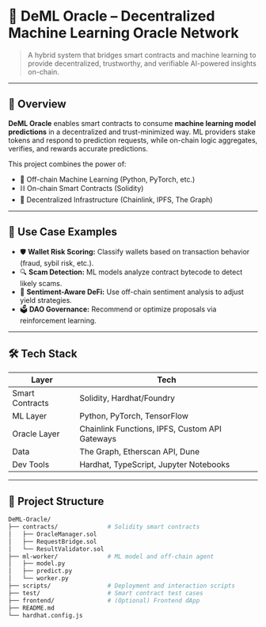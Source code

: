 # 🔮 DeML Oracle – Decentralized Machine Learning Oracle Network

> A hybrid system that bridges smart contracts and machine learning to provide decentralized, trustworthy, and verifiable AI-powered insights on-chain.

---

## 🚀 Overview

**DeML Oracle** enables smart contracts to consume **machine learning model predictions** in a decentralized and trust-minimized way. ML providers stake tokens and respond to prediction requests, while on-chain logic aggregates, verifies, and rewards accurate predictions.

This project combines the power of:
- 🧠 Off-chain Machine Learning (Python, PyTorch, etc.)
- ⛓️ On-chain Smart Contracts (Solidity)
- 🔗 Decentralized Infrastructure (Chainlink, IPFS, The Graph)

---

## 🧩 Use Case Examples

- 🛡️ **Wallet Risk Scoring:** Classify wallets based on transaction behavior (fraud, sybil risk, etc.).
- 🔍 **Scam Detection:** ML models analyze contract bytecode to detect likely scams.
- 💬 **Sentiment-Aware DeFi:** Use off-chain sentiment analysis to adjust yield strategies.
- 🗳️ **DAO Governance:** Recommend or optimize proposals via reinforcement learning.

---

## 🛠 Tech Stack

| Layer | Tech |
|------|------|
| Smart Contracts | Solidity, Hardhat/Foundry |
| ML Layer | Python, PyTorch, TensorFlow |
| Oracle Layer | Chainlink Functions, IPFS, Custom API Gateways |
| Data | The Graph, Etherscan API, Dune |
| Dev Tools | Hardhat, TypeScript, Jupyter Notebooks |

---

## 📁 Project Structure

```bash
DeML-Oracle/
├── contracts/              # Solidity smart contracts
│   ├── OracleManager.sol
│   ├── RequestBridge.sol
│   └── ResultValidator.sol
├── ml-worker/              # ML model and off-chain agent
│   ├── model.py
│   ├── predict.py
│   └── worker.py
├── scripts/                # Deployment and interaction scripts
├── test/                   # Smart contract test cases
├── frontend/               # (Optional) Frontend dApp
├── README.md
└── hardhat.config.js
